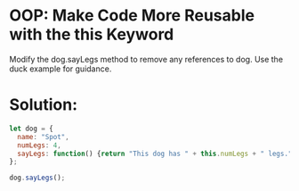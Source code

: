 # OOP: Make Code More Reusable with the this Keyword
Modify the dog.sayLegs method to remove any references to dog. Use the duck example for guidance.
# Solution:
```javascript
let dog = {
  name: "Spot",
  numLegs: 4,
  sayLegs: function() {return "This dog has " + this.numLegs + " legs.";}
};

dog.sayLegs();
```